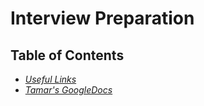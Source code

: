 # Interview Preparation


## Table of Contents

* *[Useful Links](useful-links.md)*
* *[Tamar's GoogleDocs](https://docs.google.com/document/d/1EpUAmQ8yCoT9owXxMX7K23zjNgemiv-vQimo3sndwp8/edit)*
